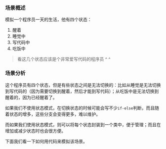 ### 场景概述

模拟一个程序员一天的生活，他有四个状态：

1. 醒着
2. 睡觉中
3. 写代码中
4. 吃饭中

> 看这几个状态应该是个非常爱写代码的程序员 ^ ^

### 场景分析

这个程序员有四个状态，但是有些状态之间是无法切换的：比如从睡觉是无法切换到写代码的（因为需要切换到醒着，然后才能到写代码）；从吃饭中是无法切换到醒着的，因为已经醒着了。

如果我们不使用状态模式，在切换状态的时候可能会写不少`if-else`判断，而且随着状态的增多，这些分支会变得更多，难以维护。

而如果我们使用状态模式，则可以将每个状态封装到一个类中，便于管理；而且在增加或减少状态时也会很方便。

下面我们看一下如何用代码来模拟该场景。